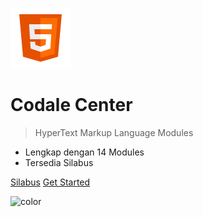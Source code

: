 ![logo](../assets/icons/icon-html.svg ':size=100x100')

# **Codale Center**

> HyperText Markup Language Modules

- Lengkap dengan 14 Modules
- Tersedia Silabus

[Silabus](../html/SILABUS.md)  [Get Started](#pengenalan)

![color](#f2f2f2)